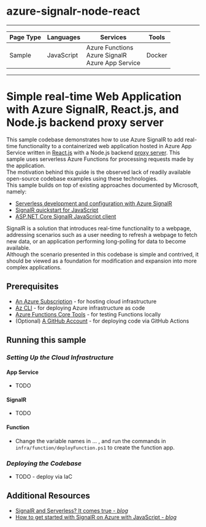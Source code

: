 # azure-signalr-node-react

---

| Page Type | Languages  | Services                                                  | Tools  |
| --------- | ---------- | --------------------------------------------------------- | ------ |
| Sample    | JavaScript | Azure Functions <br> Azure SignalR <br> Azure App Service | Docker |

---

# Simple real-time Web Application with Azure SignalR, React.js, and Node.js backend proxy server

This sample codebase demonstrates how to use Azure SignalR to add real-time functionality to a containerized web application hosted in Azure App Service written in [React.js](https://reactjs.org/) with a Node.js backend [proxy server](https://en.wikipedia.org/wiki/Proxy_server). This sample uses serverless Azure Functions for processing requests made by the application.
<br>
The motivation behind this guide is the observed lack of readily available open-source codebase examples using these technologies.
<br>
This sample builds on top of existing approaches documented by Microsoft, namely:
- [Serverless development and configuration with Azure SignalR](https://learn.microsoft.com/en-us/azure/azure-signalr/signalr-concept-serverless-development-config)
- [SignalR quickstart for JavaScript](https://learn.microsoft.com/en-us/azure/azure-signalr/signalr-quickstart-azure-functions-javascript)
- [ASP.NET Core SignalR JavaScript client](https://learn.microsoft.com/en-us/aspnet/core/signalr/javascript-client?view=aspnetcore-7.0&tabs=visual-studio)

SignalR is a solution that introduces real-time functionality to a webpage, addressing scenarios such as a user needing to refresh a webpage to fetch new data, or an application performing long-polling for data to become available.
<br>
Although the scenario presented in this codebase is simple and contrived, it should be viewed as a foundation for modification and expansion into more complex applications.

## Prerequisites

-   [An Azure Subscription](https://azure.microsoft.com/en-us/free/) - for hosting cloud infrastructure
-   [Az CLI](https://learn.microsoft.com/en-us/cli/azure/install-azure-cli) - for deploying Azure infrastructure as code
-   [Azure Functions Core Tools](https://docs.microsoft.com/en-us/azure/azure-functions/functions-run-local?tabs=v4%2Cwindows%2Ccsharp%2Cportal%2Cbash) - for testing Functions locally
-   (Optional) [A GitHub Account](https://github.com/join) - for deploying code via GitHub Actions

## Running this sample

### _*Setting Up the Cloud Infrastructure*_

#### App Service

-   TODO

#### SignalR

-   TODO

#### Function

-   Change the variable names in ... , and run the commands in `infra/function/deployFunction.ps1` to create the function app.

### _*Deploying the Codebase*_

-   TODO - deploy via IaC

## Additional Resources

-   [SignalR and Serverless? It comes true - _blog_](https://www.nellysattari.com/serverless-signalr/)
- [How to get started with SignalR on Azure with JavaScript - _blog_](https://www.freecodecamp.org/news/getting-started-with-signalr-in-azure-using-javascript/)